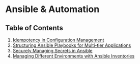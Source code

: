 # Ansible & Automation

## Table of Contents

1. [Idempotency in Configuration Management](README.idempotency.configuration.md#1-explain-the-concept-of-idempotency-in-configuration-management-why-is-it-important-and-how-does-the-ansibleposixsysctl-module-help-achieve-it-compared-to-using-ansiblebuiltincommand)
2. [Structuring Ansible Playbooks for Multi-tier Applications](README.playbooks.muilti-teir-application.md#2-given-a-multi-tier-application-describe-how-you-would-structure-your-ansible-playbooks-and-roles-for-maximum-reusability-and-maintainability)
3. [Securely Managing Secrets in Ansible](README.managing.secrets.md#3-write-an-ansible-playbook-snippet-that-securely-manages-secrets-and-avoids-exposing-sensitive-data-in-logs-or-output)
4. [Managing Different Environments with Ansible Inventories](README.managing.inventories.md#4-how-would-you-use-ansible-inventories-to-manage-different-environments-eg-staging-vs-production-provide-an-example)